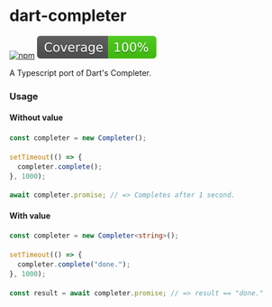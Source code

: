 # dart-completer

[![npm](https://img.shields.io/npm/l/dart-completer.svg)](https://www.npmjs.com/package/dart-completer)
[![npm](./coverage/badge.svg)](./LICENSE)

A Typescript port of Dart's Completer.

### Usage

#### Without value

```ts
const completer = new Completer();

setTimeout(() => {
  completer.complete();
}, 1000);

await completer.promise; // => Completes after 1 second.
```

#### With value

```ts
const completer = new Completer<string>();

setTimeout(() => {
  completer.complete("done.");
}, 1000);

const result = await completer.promise; // => result == "done."
```
